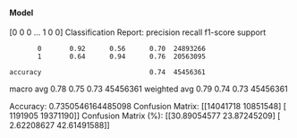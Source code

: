 #### Model
[0 0 0 ... 1 0 0]
Classification Report:
              precision    recall  f1-score   support

           0       0.92      0.56      0.70  24893266
           1       0.64      0.94      0.76  20563095

    accuracy                           0.74  45456361
   macro avg       0.78      0.75      0.73  45456361
weighted avg       0.79      0.74      0.73  45456361

Accuracy: 0.7350546164485098
Confusion Matrix:
[[14041718 10851548]
 [ 1191905 19371190]]
Confusion Matrix (%):
[[30.89054577 23.87245209]
 [ 2.62208627 42.61491588]]

